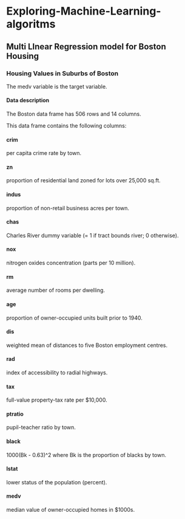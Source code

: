 # Exploring-Machine-Learning-algoritms
## Multi LInear Regression model for Boston Housing
### Housing Values in Suburbs of Boston

The medv variable is the target variable.

#### Data description

The Boston data frame has 506 rows and 14 columns.

This data frame contains the following columns:

#### crim

per capita crime rate by town.

#### zn

proportion of residential land zoned for lots over 25,000 sq.ft.

#### indus

proportion of non-retail business acres per town.

#### chas

Charles River dummy variable (= 1 if tract bounds river; 0 otherwise).

#### nox

nitrogen oxides concentration (parts per 10 million).

#### rm

average number of rooms per dwelling.

#### age

proportion of owner-occupied units built prior to 1940.

#### dis

weighted mean of distances to five Boston employment centres.

#### rad

index of accessibility to radial highways.

#### tax

full-value property-tax rate per \$10,000.

#### ptratio

pupil-teacher ratio by town.

#### black

1000(Bk - 0.63)^2 where Bk is the proportion of blacks by town.

#### lstat

lower status of the population (percent).

#### medv

median value of owner-occupied homes in \$1000s.


